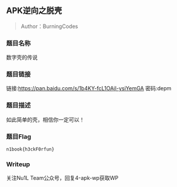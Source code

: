## APK逆向之脱壳

> Author：BurningCodes

### 题目名称

数字壳的传说

### 题目链接

链接:https://pan.baidu.com/s/1b4KY-fcL1OAjI-ysiYemGA  密码:depm

### 题目描述

如此简单的壳，相信你一定可以！

### 题目Flag

`n1book{h3ckF0rfun}`

### Writeup

关注Nu1L Team公众号，回复4-apk-wp获取WP